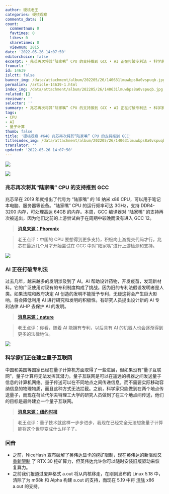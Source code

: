 ```yaml
---
author: 硬核老王
categories: 硬核观察
comments_data: []
count:
  commentnum: 0
  favtimes: 0
  likes: 0
  sharetimes: 0
  viewnum: 2815
date: '2022-05-26 14:07:50'
editorchoice: false
excerpt: • 兆芯再次将其“陆家嘴” CPU 的支持推到 GCC • AI 正在打破专利法 • 科学家们正在建立量子互联网
fromurl: ''
id: 14639
islctt: false
banner_img: /data/attachment/album/202205/26/140631lmuwbps8a0vspuqb.jpg
permalink: /article-14639-1.html
index_img: /data/attachment/album/202205/26/140631lmuwbps8a0vspuqb.jpg
related: []
reviewer: ''
selector: ''
summary: • 兆芯再次将其“陆家嘴” CPU 的支持推到 GCC • AI 正在打破专利法 • 科学家们正在建立量子互联网
tags:
- CPU
- AI
- 量子计算
thumb: false
title: '硬核观察 #648 兆芯再次将其“陆家嘴” CPU 的支持推到 GCC'
titleindex_img: /data/attachment/album/202205/26/140631lmuwbps8a0vspuqb.jpg
translator: ''
updated: '2022-05-26 14:07:50'
---
```


![](/data/attachment/album/202205/26/140631lmuwbps8a0vspuqb.jpg)


![](/data/attachment/album/202205/26/140640i4kutubj4ae449ad.jpg)


### 兆芯再次将其“陆家嘴” CPU 的支持推到 GCC


兆芯早在 2019 年就推出了代号为 “陆家嘴” 的 16 纳米 x86 CPU，可以用于笔记本电脑、服务器等设备。“陆家嘴” CPU 的运行频率可达 3GHz，支持 DDR4-3200 内存，可处理高达 64GB 的内存。本周，GCC 编译器对 “陆家嘴” 的支持再次被送出，因为他们之前的上游尝试由于在周期中较晚而没有进入 GCC 12。



> 
> **[消息来源：Phoronix](https://www.phoronix.com/scan.php?page=news_item&px=Zhaoxin-LuJiaZui-GCC-May)**
> 
> 
> 



> 
> 老王点评：中国的 CPU 要想得到更多支持，积极向上游提交代码才行，兆芯在最近几个月才开始尝试在 GCC 中对“陆家嘴”进行上游检测和支持。
> 
> 
> 


![](/data/attachment/album/202205/26/140704zjzx3o63zoxozzj6.jpg)


### AI 正在打破专利法


过去几年，越来越多的发明涉及到了 AI。AI 帮助设计药物，开发疫苗，发现新材料。它的广泛使用对现有的专利制度构成了挑战。因为旧的专利法假设发明者是人类。如果法院和政府决定 AI 创造的发明不能授予专利，无疑这将会产生巨大影响，将会降低利用 AI 进行研究和发明的积极性。有研究人员提出设计新的 AI 专利法律 AI-IP 去保护 AI 的发明。



> 
> **[消息来源：nature](https://www.nature.com/articles/d41586-022-01391-x)**
> 
> 
> 



> 
> 老王点评：你看，随着 AI 能拥有专利，以后具有 AI 的机器人也会逐渐得到更多的法律地位。
> 
> 
> 


![](/data/attachment/album/202205/26/140723qua3ofo25s35e2ai.jpg)


### 科学家们正在建立量子互联网


中国和美国等国家已经在量子计算机方面取得了一些进展，但如果没有“量子互联网”，量子计算将无法发挥其潜力。量子互联网是可以在遥远的机器之间发送量子信息的计算机网络。量子传送可以在不同地点之间传递信息，而不需要实际移动容纳信息的物理物质，而且这种方式无法拦截。之前，科学家只能做到在两个地点传送量子，而现在荷兰代尔夫特理工大学的研究人员做到了在三个地点间传送，他们的目标是最终建立一个量子互联网。



> 
> **[消息来源：纽约时报](https://www.nytimes.com/2022/05/25/technology/quantum-internet-teleportation.html)**
> 
> 
> 



> 
> 老王点评：量子技术就这样一步步进步，我现在已经完全无法想象量子计算能将这个世界变成什么样子了。
> 
> 
> 


### 回音


* 之前，NiceHash 宣布破解了英伟达显卡的挖矿限制，现在英伟达的新驱动又 [重新限制](https://www.tomshardware.com/news/nvidias-latest-driver-update-tackles-lhr-crack) 了 RTX 30 挖矿算力，但英伟达允许你可以随时安装旧版驱动来恢复算力。
* 之前我们报道过废弃格式 a.out 将从内核移走，在刚刚发布的 Linux 5.18 中，清除了为 m68k 和 Alpha 构建 a.out 的支持，而现在 5.19 中将 [清除](https://www.phoronix.com/scan.php?page=news_item&px=Linux-5.19-Drops-x86-a.out) x86 a.out 的支持。